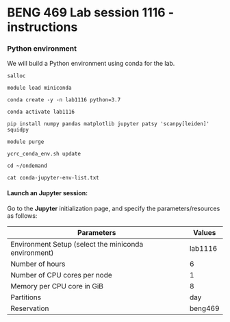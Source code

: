 # BENG 469 Lab session 1116 - instructions

### Python environment

We will build a Python environment using conda for the lab.

```
salloc
```
```
module load miniconda
```
```
conda create -y -n lab1116 python=3.7
```
```
conda activate lab1116
```
```
pip install numpy pandas matplotlib jupyter patsy 'scanpy[leiden]' squidpy
```
```
module purge
```
```
ycrc_conda_env.sh update
```

```
cd ~/ondemand
```
```
cat conda-jupyter-env-list.txt
```

#### Launch an Jupyter session:
   
Go to the **Jupyter** initialization page, and specify the parameters/resources as follows:

| Parameters      | Values |
| ----------- | ----------- |
| Environment Setup (select the miniconda environment) | lab1116  |
| Number of hours   | 6        |
| Number of CPU cores per node   | 1        |
| Memory per CPU core in GiB   | 8       |
| Partitions   | day        |
| Reservation | beng469 |


